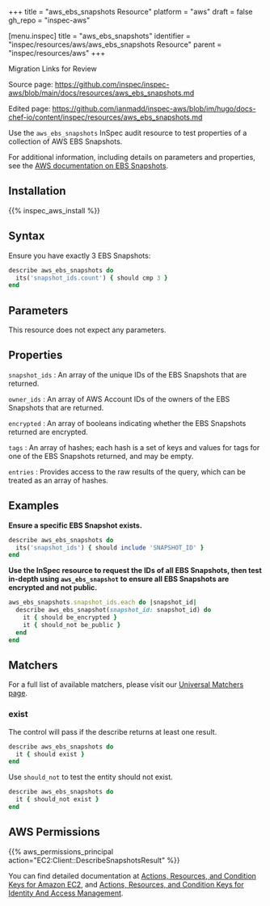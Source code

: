 +++
title = "aws_ebs_snapshots Resource"
platform = "aws"
draft = false
gh_repo = "inspec-aws"

[menu.inspec]
title = "aws_ebs_snapshots"
identifier = "inspec/resources/aws/aws_ebs_snapshots Resource"
parent = "inspec/resources/aws"
+++

<div class="admonition-note">
<p class="admonition-note-title">Migration Links for Review</p>
<div class="admonition-note-text">
<p>Source page: <a href="https://github.com/inspec/inspec-aws/blob/main/docs/resources/aws_ebs_snapshots.md">https://github.com/inspec/inspec-aws/blob/main/docs/resources/aws_ebs_snapshots.md</a></p>
<p>Edited page: <a href="https://github.com/ianmadd/inspec-aws/blob/im/hugo/docs-chef-io/content/inspec/resources/aws_ebs_snapshots.md">https://github.com/ianmadd/inspec-aws/blob/im/hugo/docs-chef-io/content/inspec/resources/aws_ebs_snapshots.md</a></p>
</div>
</div>


Use the `aws_ebs_snapshots` InSpec audit resource to test properties of a collection of AWS EBS Snapshots.

For additional information, including details on parameters and properties, see the [AWS documentation on EBS Snapshots](https://docs.aws.amazon.com/AWSEC2/latest/UserGuide/EBSsnapshots.html).

## Installation

{{% inspec_aws_install %}}

## Syntax

 Ensure you have exactly 3 EBS Snapshots:

```ruby
describe aws_ebs_snapshots do
  its('snapshot_ids.count') { should cmp 3 }
end
```

## Parameters

This resource does not expect any parameters.

## Properties

`snapshot_ids`
: An array of the unique IDs of the EBS Snapshots that are returned.

`owner_ids`
: An array of AWS Account IDs of the owners of the EBS Snapshots that are returned.

`encrypted`
: An array of booleans indicating whether the EBS Snapshots returned are encrypted.

`tags`
: An array of hashes; each hash is a set of keys and values for tags for one of the EBS Snapshots returned, and may be empty.

`entries`
: Provides access to the raw results of the query, which can be treated as an array of hashes.

## Examples

**Ensure a specific EBS Snapshot exists.**

```ruby
describe aws_ebs_snapshots do
  its('snapshot_ids') { should include 'SNAPSHOT_ID' }
end
```

**Use the InSpec resource to request the IDs of all EBS Snapshots, then test in-depth using `aws_ebs_snapshot` to ensure all EBS Snapshots are encrypted and not public.**

```ruby
aws_ebs_snapshots.snapshot_ids.each do |snapshot_id|
  describe aws_ebs_snapshot(snapshot_id: snapshot_id) do
    it { should be_encrypted }
    it { should_not be_public }
  end
end
```

## Matchers

For a full list of available matchers, please visit our [Universal Matchers page](https://www.inspec.io/docs/reference/matchers/).

### exist

The control will pass if the describe returns at least one result.

```ruby
describe aws_ebs_snapshots do
  it { should exist }
end
```

Use `should_not` to test the entity should not exist.

```ruby
describe aws_ebs_snapshots do
  it { should_not exist }
end
```

## AWS Permissions

{{% aws_permissions_principal action="EC2:Client::DescribeSnapshotsResult" %}}

You can find detailed documentation at [Actions, Resources, and Condition Keys for Amazon EC2](https://docs.aws.amazon.com/IAM/latest/UserGuide/list_amazonec2.html), and [Actions, Resources, and Condition Keys for Identity And Access Management](https://docs.aws.amazon.com/IAM/latest/UserGuide/list_identityandaccessmanagement.html).
